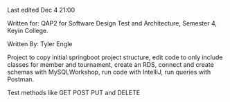 Last edited Dec 4 21:00 

Written for: QAP2 for Software Design Test and Architecture, Semester 4, Keyin College.

Written By: Tyler Engle

Project to copy initial springboot project structure, edit code to only include classes for member and tournament, 
create an RDS, connect and create schemas with MySQLWorkshop, run code with IntelliJ, run queries with Postman.

Test methods like GET POST PUT and DELETE

